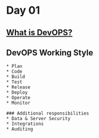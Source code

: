 # Day 01

## [What is DevOPS?](https://medium.com/@santosh370/devops-the-secret-sauce-to-software-success-7fe909daeb69)


## DevOPS Working Style

	* Plan
	* Code
	* Build
	* Test
	* Release
	* Deploy
	* Operate
	* Monitor
	
	### Additional responsibilities
	* Data & Server Security
	* Integrations
	* Auditing
 
